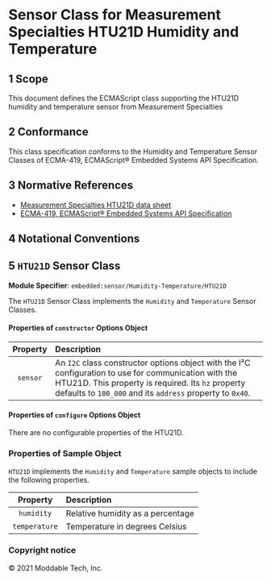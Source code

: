 
# Sensor Class for Measurement Specialties HTU21D Humidity and Temperature

## 1 Scope

This document defines the ECMAScript class supporting the HTU21D humidity and temperature sensor from Measurement Specialties

## 2 Conformance

This class specification conforms to the Humidity and Temperature Sensor Classes of ECMA-419, ECMAScript® Embedded Systems API Specification.

## 3 Normative References

- [Measurement Specialties HTU21D data sheet](https://www.cdiweb.com/datasheets/te/htu21d.pdf)
- [ECMA-419, ECMAScript® Embedded Systems API Specification](https://419.ecma-international.org)

## 4 Notational Conventions

## 5 `HTU21D` Sensor Class

**Module Specifier**: `embedded:sensor/Humidity-Temperature/HTU21D`

The `HTU21D` Sensor Class implements the `Humidity` and `Temperature` Sensor Classes.

#### Properties of `constructor` Options Object

| Property | Description |
| :---: | :--- |
| `sensor` | An `I2C` class constructor options object with the I²C configuration to use for communication with the HTU21D. This property is required. Its `hz` property defaults to `100_000` and its `address` property to `0x40`.


#### Properties of `configure` Options Object

There are no configurable properties of the HTU21D.


### Properties of Sample Object
`HTU21D` implements the `Humidity` and `Temperature` sample objects to include the following properties.

| Property | Description |
| :---: | :--- |
| `humidity` | Relative humidity as a percentage
| `temperature` | Temperature in degrees Celsius

### Copyright notice

© 2021 Moddable Tech, Inc.

